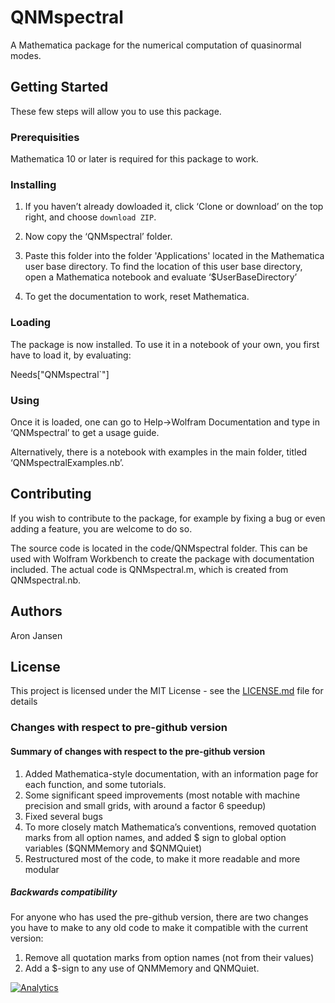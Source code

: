 # QNMspectral

A Mathematica package for the numerical computation of quasinormal modes.

## Getting Started

These few steps will allow you to use this package.

### Prerequisities

Mathematica 10 or later is required for this package to work.

### Installing

1. If you haven’t already dowloaded it, click ‘Clone or download’ on the top right, and choose `download ZIP`.

2. Now copy the ‘QNMspectral’ folder.

3. Paste this folder into the folder 'Applications' located in the Mathematica user base directory. 
   To find the location of this user base directory, open a Mathematica notebook and evaluate ‘$UserBaseDirectory’
   
4. To get the documentation to work, reset Mathematica.

### Loading

The package is now installed. To use it in a notebook of your own, you first have to load it, by evaluating:

Needs\["QNMspectral\`"\] 

### Using

Once it is loaded, one can go to Help->Wolfram Documentation and type in ‘QNMspectral’ to get a usage guide.

Alternatively, there is a notebook with examples in the main folder, titled ‘QNMspectralExamples.nb’.

## Contributing

If you wish to contribute to the package, for example by fixing a bug or even adding a feature, you are welcome to do so.

The source code is located in the code/QNMspectral folder. 
This can be used with Wolfram Workbench to create the package with documentation included.
The actual code is QNMspectral.m, which is created from QNMspectral.nb.

## Authors

Aron Jansen

## License

This project is licensed under the MIT License - see the [LICENSE.md](LICENSE.md) file for details

### Changes with respect to pre-github version

#### Summary of changes with respect to the pre-github version

1. Added Mathematica-style documentation, with an information page for each function, and some tutorials.
2. Some significant speed improvements (most notable with machine precision and small grids, with around a factor 6 speedup)
3. Fixed several bugs
4. To more closely match Mathematica’s conventions, removed quotation marks from all option names, and added $ sign to global option variables ($QNMMemory and $QNMQuiet)
5. Restructured most of the code, to make it more readable and more modular

##### Backwards compatibility

For anyone who has used the pre-github version, there are two changes you have to make to any old code to make it compatible with the current version:

1. Remove all quotation marks from option names (not from their values)
2. Add a $-sign to any use of QNMMemory and QNMQuiet.


[![Analytics](https://sites.google.com/site/aronpjansen/home)](https://github.com/QNMspectral/ga-beacon)
